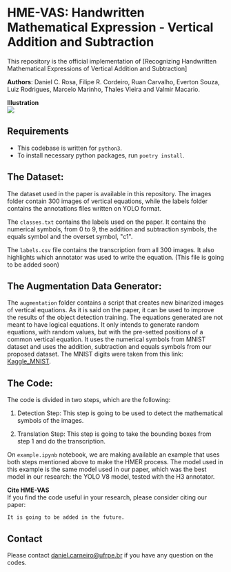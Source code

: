 # HME-VAS: Handwritten Mathematical Expression - Vertical Addition and Subtraction
This repository is the official implementation of [Recognizing Handwritten Mathematical Expressions of Vertical Addition and Subtraction]

<b>Authors</b>: Daniel C. Rosa, Filipe R. Cordeiro, Ruan Carvalho, Everton Souza, Luiz Rodrigues, Marcelo Marinho, Thales Vieira and Valmir Macario.

<b>Illustration</b>\
<img src="models/scheme.png">

## Requirements
- This codebase is written for `python3`.
- To install necessary python packages, run `poetry install`.

## The Dataset:
The dataset used in the paper is available in this repository. The images folder
contain 300 images of vertical equations, while the labels folder contains the
annotations files written on YOLO format.

The `classes.txt` contains the labels used on the paper. It contains the numerical
symbols, from 0 to 9, the addition and subtraction symbols, the equals symbol and
the overset symbol, "c1".

The `labels.csv` file contains the transcription from all 300 images. It also
highlights which annotator was used to write the equation. (This file is going
to be added soon)

## The Augmentation Data Generator:
The `augmentation` folder contains a script that creates new binarized images
of vertical equations. As it is said on the paper, it can be used to improve
the results of the object detection training. The equations generated are not
meant to have logical equations. It only intends to generate random equations,
with random values, but with the pre-setted positions of a common vertical
equation. It uses the numerical symbols from MNIST dataset and uses the addition,
subtraction and equals symbols from our proposed dataset. The MNIST digits
were taken from this link: [Kaggle_MNIST](https://www.kaggle.com/datasets/oddrationale/mnist-in-csv).

## The Code:
The code is divided in two steps, which are the following:

1. Detection Step:
This step is going to be used to detect the mathematical symbols of the images.

2. Translation Step:
This step is going to take the bounding boxes from step 1 and do the transcription.

On `example.ipynb` notebook, we are making available an example that
uses both steps mentioned above to make the HMER process. The model used in this example
is the same model used in our paper, which was the best model in our research:
the YOLO V8 model, tested with the H3 annotator.

<b>Cite HME-VAS</b>\
If you find the code useful in your research, please consider citing our paper:

```
It is going to be added in the future.
```
## Contact
Please contact daniel.carneiro@ufrpe.br if you have any question on the codes.